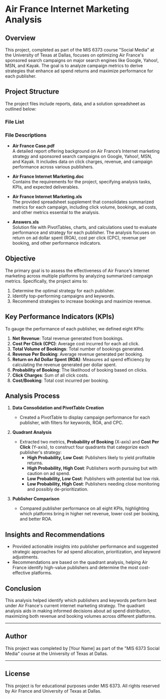 # Air France Internet Marketing Analysis

## Overview
This project, completed as part of the MIS 6373 course "Social Media" at the University of Texas at Dallas, focuses on optimizing Air France's sponsored search campaigns on major search engines like Google, Yahoo!, MSN, and Kayak. The goal is to analyze campaign metrics to derive strategies that enhance ad spend returns and maximize performance for each publisher.

## Project Structure
The project files include reports, data, and a solution spreadsheet as outlined below:

### File List

### File Descriptions
- **Air France Case.pdf**  
  A detailed report offering background on Air France’s Internet marketing strategy and sponsored search campaigns on Google, Yahoo!, MSN, and Kayak. It includes data on click charges, revenue, and campaign performance across various publishers.

- **Air France Internet Marketing.doc**  
  Contains the requirements for the project, specifying analysis tasks, KPIs, and expected deliverables.

- **Air France Internet Marketing.xls**  
  The provided spreadsheet supplement that consolidates summarized metrics for each campaign, including click volume, bookings, ad costs, and other metrics essential to the analysis.

- **Answers.xls**  
  Solution file with PivotTables, charts, and calculations used to evaluate performance and strategy for each publisher. The analysis focuses on return on ad dollar spent (ROA), cost per click (CPC), revenue per booking, and other performance indicators.

## Objective
The primary goal is to assess the effectiveness of Air France's Internet marketing across multiple platforms by analyzing summarized campaign metrics. Specifically, the project aims to:
1. Determine the optimal strategy for each publisher.
2. Identify top-performing campaigns and keywords.
3. Recommend strategies to increase bookings and maximize revenue.

## Key Performance Indicators (KPIs)
To gauge the performance of each publisher, we defined eight KPIs:
1. **Net Revenue**: Total revenue generated from bookings.
2. **Cost Per Click (CPC)**: Average cost incurred for each ad click.
3. **Total Volume of Bookings**: Total number of bookings generated.
4. **Revenue Per Booking**: Average revenue generated per booking.
5. **Return on Ad Dollar Spent (ROA)**: Measures ad spend efficiency by calculating the revenue generated per dollar spent.
6. **Probability of Booking**: The likelihood of booking based on clicks.
7. **Click Charges**: Sum of all click costs.
8. **Cost/Booking**: Total cost incurred per booking.

## Analysis Process
1. **Data Consolidation and PivotTable Creation**  
   - Created a PivotTable to display campaign performance for each publisher, with filters for keywords, ROA, and CPC.
  
2. **Quadrant Analysis**  
   - Extracted two metrics, **Probability of Booking** (X-axis) and **Cost Per Click** (Y-axis), to construct four quadrants that categorize each publisher's strategy:
     - **High Probability, Low Cost**: Publishers likely to yield profitable returns.
     - **High Probability, High Cost**: Publishers worth pursuing but with caution on ad spend.
     - **Low Probability, Low Cost**: Publishers with potential but low risk.
     - **Low Probability, High Cost**: Publishers needing close monitoring and possibly de-prioritization.

3. **Publisher Comparison**  
   - Compared publisher performance on all eight KPIs, highlighting which platforms bring in higher net revenue, lower cost per booking, and better ROA.

## Insights and Recommendations
- Provided actionable insights into publisher performance and suggested strategic approaches for ad spend allocation, prioritization, and keyword adjustments.
- Recommendations are based on the quadrant analysis, helping Air France identify high-value publishers and determine the most cost-effective platforms.

## Conclusion
This analysis helped identify which publishers and keywords perform best under Air France's current internet marketing strategy. The quadrant analysis aids in making informed decisions about ad spend distribution, maximizing both revenue and booking volumes across different platforms.

---

## Author
This project was completed by [Your Name] as part of the "MIS 6373 Social Media" course at the University of Texas at Dallas.

---

## License
This project is for educational purposes under MIS 6373. All rights reserved by Air France and University of Texas at Dallas.

